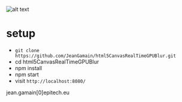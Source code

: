 

![alt text]()

# setup
* `git clone https://github.com/JeanGamain/html5CanvasRealTimeGPUBlur.git`
* cd html5CanvasRealTimeGPUBlur
* npm install
* npm start
* visit `http://localhost:8080/`

jean.gamain[0]epitech.eu
